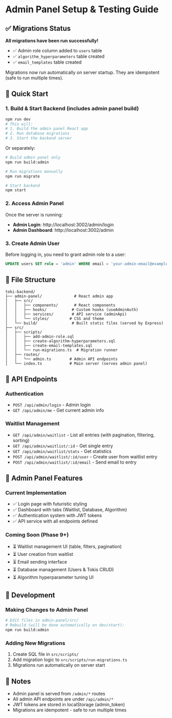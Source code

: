 # Admin Panel Setup & Testing Guide

## ✅ Migrations Status

**All migrations have been run successfully!**
- ✅ Admin role column added to `users` table
- ✅ `algorithm_hyperparameters` table created
- ✅ `email_templates` table created

Migrations now run automatically on server startup. They are idempotent (safe to run multiple times).

## 🚀 Quick Start

### 1. Build & Start Backend (includes admin panel build)

```bash
npm run dev
# This will:
# 1. Build the admin panel React app
# 2. Run database migrations
# 3. Start the backend server
```

Or separately:

```bash
# Build admin panel only
npm run build:admin

# Run migrations manually
npm run migrate

# Start backend
npm start
```

### 2. Access Admin Panel

Once the server is running:
- **Admin Login**: http://localhost:3002/admin/login
- **Admin Dashboard**: http://localhost:3002/admin

### 3. Create Admin User

Before logging in, you need to grant admin role to a user:

```sql
UPDATE users SET role = 'admin' WHERE email = 'your-admin-email@example.com';
```

## 📁 File Structure

```
toki-backend/
├── admin-panel/              # React admin app
│   ├── src/
│   │   ├── components/       # React components
│   │   ├── hooks/           # Custom hooks (useAdminAuth)
│   │   ├── services/        # API service (adminApi)
│   │   └── styles/         # CSS and theme
│   └── build/               # Built static files (served by Express)
├── src/
│   ├── scripts/
│   │   ├── add-admin-role.sql
│   │   ├── create-algorithm-hyperparameters.sql
│   │   ├── create-email-templates.sql
│   │   └── run-migrations.ts  # Migration runner
│   ├── routes/
│   │   └── admin.ts        # Admin API endpoints
│   └── index.ts            # Main server (serves admin panel)
```

## 🔌 API Endpoints

### Authentication
- `POST /api/admin/login` - Admin login
- `GET /api/admin/me` - Get current admin info

### Waitlist Management
- `GET /api/admin/waitlist` - List all entries (with pagination, filtering, sorting)
- `GET /api/admin/waitlist/:id` - Get single entry
- `GET /api/admin/waitlist/stats` - Get statistics
- `POST /api/admin/waitlist/:id/user` - Create user from waitlist entry
- `POST /api/admin/waitlist/:id/email` - Send email to entry

## 🎨 Admin Panel Features

### Current Implementation
- ✅ Login page with futuristic styling
- ✅ Dashboard with tabs (Waitlist, Database, Algorithm)
- ✅ Authentication system with JWT tokens
- ✅ API service with all endpoints defined

### Coming Soon (Phase 9+)
- ⏳ Waitlist management UI (table, filters, pagination)
- ⏳ User creation from waitlist
- ⏳ Email sending interface
- ⏳ Database management (Users & Tokis CRUD)
- ⏳ Algorithm hyperparameter tuning UI

## 🔧 Development

### Making Changes to Admin Panel

```bash
# Edit files in admin-panel/src/
# Rebuild (will be done automatically on dev/start):
npm run build:admin
```

### Adding New Migrations

1. Create SQL file in `src/scripts/`
2. Add migration logic to `src/scripts/run-migrations.ts`
3. Migrations run automatically on server start

## 📝 Notes

- Admin panel is served from `/admin/*` routes
- All admin API endpoints are under `/api/admin/*`
- JWT tokens are stored in localStorage (admin_token)
- Migrations are idempotent - safe to run multiple times

